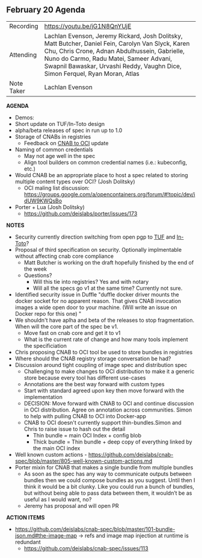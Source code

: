## **February 20 Agenda**
|  |  | 
| -------- | -------- |
| Recording | https://youtu.be/jG1N8QnYUjE |
| Attending | Lachlan Evenson, Jeremy Rickard, Josh Dolitsky, Matt Butcher, Daniel Fein, Carolyn Van Slyck, Karen Chu, Chris Crone, Adnan Abdulhussein, Gabrielle, Nuno do Carmo, Radu Matei, Sameer Advani, Swapnil Bawaskar, Urvashi Reddy, Vaughn Dice, Simon Ferquel, Ryan Moran, Atlas    | 
| Note Taker | Lachlan Evenson | 

**AGENDA**

* Demos:
* Short update on TUF/In-Toto design
* alpha/beta releases of spec in run up to 1.0
* Storage of CNABs in registries
    * Feedback on [CNAB to OCI](https://github.com/docker/cnab-to-oci/pull/19) update
* Naming of common credentials
    * May not age well in the spec
    * Align tool builders on common credential names (i.e.: kubeconfig, etc.)
* Would CNAB be an appropriate place to host a spec related to storing multiple content types over OCI? (Josh Dolitsky)
    * OCI maling list discussion: https://groups.google.com/a/opencontainers.org/forum/#!topic/dev/idUW9KWQsBo
* Porter + Lua (Josh Dolitsky)
    * https://github.com/deislabs/porter/issues/173

**NOTES**

* Security currently direction switching from open pgp to [TUF](https://github.com/theupdateframework/notary) and [In-Toto](https://in-toto.github.io/)?
* Proposal of third specification on security. Optionally implmentable without affecting cnab core compliance
    * Matt Butcher is working on the draft hopefully finished by the end of the week
    * Questions? 
        * Will this tie into registries? Yes and with notary
        * Will all the specs go v1 at the same time? Currently not sure. 
* Identified security issue in Duffle "duffle docker driver mounts the docker socket for no apparent reason. That gives CNAB invocation images a wide open door to your machine. (Will write an issue on Docker repo for this one) "
* We shouldn't have aplha and beta of the releases to stop fragmentation. When will the core part of the spec be v1.
    * Move fast on cnab core and get it to v1
    * What is the current rate of change and how many tools implement the specificiation
* Chris proposing CNAB to OCI tool be used to store bundles in registries
* Where should the CNAB registry storage conversation be had?
* Discussion around tight coupling of image spec and distribution spec
    * Challenging to make changes to OCI distribution to make it a generic store because every tool has different use-cases
    * Annotations are the best way forward with custom types
    * Start with standard agreed upon key then move forward with the implementation
    * DECISION: Move forward with CNAB to OCI and continue discussion in OCI distribution. Agree on annotation across communities. Simon to help with pulling CNAB to OCI into Docker-app
    * CNAB to OCI doesn't currently support thin-bundles.Simon and Chris to raise issue to hash out the detail
        * Thin bundle = main OCI Index + config blob
        * Thick bundle = Thin bundle + deep copy of everything linked by the main OCI index 
* Well known custom actions - https://github.com/deislabs/cnab-spec/blob/master/805-well-known-custom-actions.md
* Porter mixin for CNAB that makes a single bundle from multiple bundles
    * As soon as the spec has any way to communicate outputs between bundles then we could compose bundles as you suggest. Until then I think it would be a bit clunky. Like you could run a bunch of bundles, but without being able to pass data between them, it wouldn’t be as useful as I would want, no?
    * Jeremy has proposal and will open PR

**ACTION ITEMS**
* https://github.com/deislabs/cnab-spec/blob/master/101-bundle-json.md#the-image-map -> refs and image map injection at runtime is redundant
    * https://github.com/deislabs/cnab-spec/issues/113